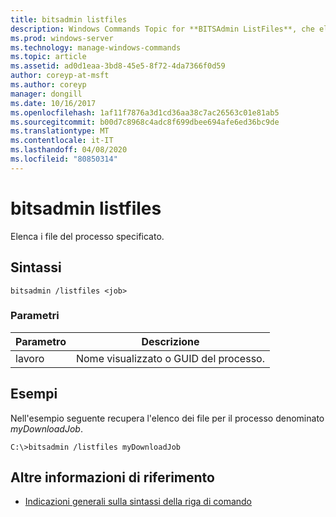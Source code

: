 ```yaml
---
title: bitsadmin listfiles
description: Windows Commands Topic for **BITSAdmin ListFiles**, che elenca i file nel processo specificato.
ms.prod: windows-server
ms.technology: manage-windows-commands
ms.topic: article
ms.assetid: ad0d1eaa-3bd8-45e5-8f72-4da7366f0d59
author: coreyp-at-msft
ms.author: coreyp
manager: dongill
ms.date: 10/16/2017
ms.openlocfilehash: 1af11f7876a3d1cd36aa38c7ac26563c01e81ab5
ms.sourcegitcommit: b00d7c8968c4adc8f699dbee694afe6ed36bc9de
ms.translationtype: MT
ms.contentlocale: it-IT
ms.lasthandoff: 04/08/2020
ms.locfileid: "80850314"
---
```

# <a name="bitsadmin-listfiles"></a>bitsadmin listfiles

Elenca i file del processo specificato.

## <a name="syntax"></a>Sintassi

```
bitsadmin /listfiles <job>
```

### <a name="parameters"></a>Parametri

| Parametro | Descrizione |
| -------------- | -------------- |
| lavoro | Nome visualizzato o GUID del processo. |

## <a name="examples"></a><a name=BKMK_examples></a>Esempi

Nell'esempio seguente recupera l'elenco dei file per il processo denominato *myDownloadJob*.

```
C:\>bitsadmin /listfiles myDownloadJob
```

## <a name="additional-references"></a>Altre informazioni di riferimento

- [Indicazioni generali sulla sintassi della riga di comando](command-line-syntax-key.md)